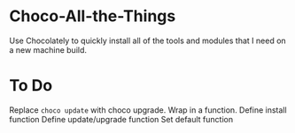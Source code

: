 # Choco-All-the-Things
Use Chocolately to quickly install all of the tools and modules that I need on a new machine build.

# To Do
Replace `choco update` with choco upgrade.
Wrap in a function.
    Define install function
    Define update/upgrade function
    Set default function
